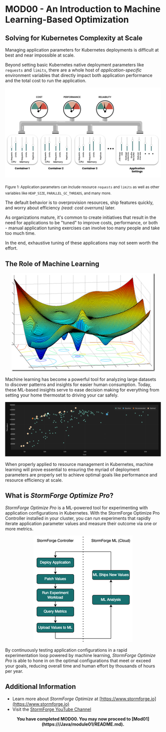 # MOD00 - An Introduction to Machine Learning-Based Optimization

## Solving for Kubernetes Complexity at Scale
Managing application parameters for Kubernetes deployments is difficult at best and near impossible at scale.

Beyond setting basic Kubernetes native deployment parameters like `requests` and `limits`, there are a whole host of *application-specific* environment variables that directly impact both application performance and the total cost to run the application.

<p align="center">
  <img src="/Java/Assets/Images/k8s-param-gauges.png" />
</p>

<sub>Figure 1: Application parameters can include resource `requests` and `limits` as well as other variables like `HEAP_SIZE`, `PARALLEL_GC_THREADS`, and many more. </sub>

The default behavior is to overprovision resources, ship features quickly, and worry about efficiency *(read: cost overruns)* later.

As organizations mature, it's common to create initiatives that result in the need for applications to be "tuned" to improve costs, performance, or both - manual application tuning exercises can involve too many people and take too much time.

In the end, exhaustive tuning of these applications may not seem worth the effort.

## The Role of Machine Learning

<p align="center">
  <img src="/Java/Assets/Images/multi-regression.png" />
</p>

Machine learning has become a powerful tool for analyzing large datasets to discover patterns and insights for easier human consumption. Today, these ML-based insights serve to ease decision making for everything from setting your home thermostat to driving your car safely.

<p align="center">
  <img src="/Java/Assets/Images/generic-experiment-results.png" />
</p>

When properly applied to resource management in Kubernetes, machine learning will prove essential to ensuring the myriad of deployment parameters are properly set to achieve optimal goals like performance and resource efficiency at scale.

## What is *StormForge Optimize Pro*?
*StormForge Optimize Pro* is a ML-powered tool for experimenting with application configurations in Kubernetes. With the StormForge Optimize Pro Controller installed in your cluster, you can run experiments that rapidly iterate application parameter values and measure their outcome via one or more metrics.

<p align="center">
  <img src="/Java/Assets/Images/trial-flow-controller-updated.png" />
</p>

By continuously testing application configurations in a rapid experimentation loop powered by machine learning, *StormForge Optimize Pro* is able to hone in on the optimal configurations that meet or exceed your goals, reducing overall time and human effort by thousands of hours per year.

## Additional Information
* Learn more about *StormForge Optimize* at [https://www.stormforge.io](https://www.stormforge.io)
* Visit the [StormForge YouTube Channel](https://www.youtube.com/channel/UCW05S9esT9PKb9tkLrnbUoA)


<p align="center">
  <b>You have completed MOD00. You may now proceed to [Mod01](https:///Java/module01/README.md).</b>
</p>
